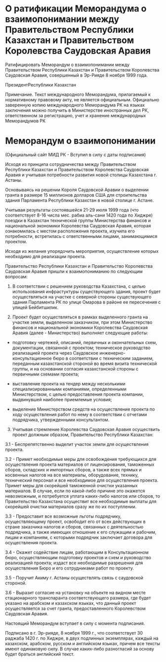 # О ратификации Меморандума о взаимопонимании между Правительством Республики Казахстан и Правительством Королевства Саудовская Аравия

Ратифицировать Меморандум о взаимопонимании между Правительством Республики Казахстан и Правительством Королевства Саудовская Аравия, совершенный в Эр-Рияде 8 ноября 1999 года.

ПрезидентРеспублики Казахстан

Примечание. Текст международного Меморандума, прилагаемый к нормативному правовому акту, не является официальным. Официально заверенную копию международного Меморандума РК на языках заключения можно получить в Министерстве иностранных дел РК, ответственном за регистрацию, учет и хранение международных Меморандумов РК

# Меморандум о взаимопонимании

(Официальный сайт МИД РК - Вступил в силу с даты подписания)

Исходя из принципа сотрудничества между Правительством Республики Казахстан и Правительством Королевства Саудовская Аравия и учитывая потребности развития новой столицы Казахстана г. Астаны.

Основываясь на решении Короля Саудовской Аравии о выделении гранта в размере 15 миллионов долларов США для строительства здания Парламента Республики Казахстан в новой столице г. Астане.

Учитывая результаты состоявшейся 21-29 июля 1999 года (что соответствует 8-16 числа мес. рабиа аль-сани 1420 года по Хиджре) поездки в Казахстан технической группы Министерства финансов и национальной экономики Королевства Саудовская Аравия, которая ознакомилась с местом расположения проекта, изучила его потребности, встретилась с ответственными лицами, занимающимися проектом.

Исходя из желания упорядочить мероприятия, осуществление которых необходимо для реализации проекта.

Правительство Республики Казахстан и Правительство Королевства Саудовская Аравия пришли к взаимопониманию по следующим вопросам:

1. В соответствии с решением руководства Казахстана, с целью использования инфрастуктуры существующего здания, проект будет осуществляться на участке с северной стороны существующего здания Парламента РК по улице Омарова в районе ее пересечения с улицей Бейбитшилик.

2. Проект будет осуществляться в рамках выделенного гранта на участке земли, выделенном заказчиком, при этом Министерство финансов и национальной экономики Королевства Саудовская Аравия (далее - Министерство) выполняет следующие работы:

- подготовку чертежей, описаний, первичных и окончательных схем, документации, связанной с проектом; техническое руководство реализацией проекта через Саудовское инженерно-консультационное бюро в соответствии с техническим заданием, переданным казахстанской стороной во время визита технической группы, и на основании согласия казахстанской стороны с первичными схемами проекта;

- выставление проекта на тендер между несколькими специализированными компаниями, определенными Министерством, с целью предоставления проекта компании, выдвинувшей наиболее приемлемые условия;

- выделение Министерством средств на осуществление проекта по ходу осуществления работ по нему в соответствии с отчетами подрядчика, утвержденными консультантом.

3. Учитывая стремление Королевства Саудовская Аравия осуществить проект должным образом, Правительство Республики Казахстан:

3.1 - Беспрепятственно выделит участок земли для осуществления проекта.

3.2 - Примет необходимые меры для освобождения требующихся для осуществления проекта материалов от лицензирования, таможенных сборов, складских и импортных сборов, а также всех прямых и косвенных налогов на все материалы, оборудование, технику, технический персонал и все необходимое для осуществления проекта. Примет меры для скорейшей таможенной очистки указанных материалов. В случае, если по какой-либо причине это окажется невозможным, и потребуется уплата каких-либо налогов или сборов, то Правительство Казахстана осуществит все необходимые выплаты для скорейшей очистки материалов сразу же по их поступлении.

3.3 - Предоставит все возможные льготы подрядчику, осуществляющему проект, освободит его от всех действующих в стране заказчика налогов и сборов, связанных с деятельностью подрядчика, а также имеющих отношение к его служащим и рабочим, лицам и компаниям, с которыми подрядчик заключает договора для осуществления проекта.

3.4 - Окажет содействие лицам, работающим в Консультационном бюро, осуществляющим подготовку проектов и схем и руководство реализацией проекта; издаст все необходимые разрешения для осуществления Бюро и его сотрудниками работ по проекту.

3.5 - Поручит Акиму г. Астаны осуществлять связь с саудовской стороной.

3.6 - Выразит согласие на установку на объекте на видном месте стационарного транспаранта соответствующего размера, где будет указано на арабском и казахском языках, что данный проект осуществляется за счет гранта, предоставленного Королевством Саудовская Аравия.

Настоящий Меморандум вступает в силу с момента подписания.

Подписано в г. Эр-рияде, 8 ноября 1999 г., что соответствует 30 раджаба 1420 г. по Хиджре, в двух подлинных экземплярах, каждый на казахском, арабском, русском и английском языках, причем все тексты имеют одинаковую силу. В случае каких-либо разногласий за основу будет браться английский текст.

